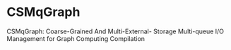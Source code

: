 # CSMqGraph
CSMqGraph: Coarse-Grained And Multi-External- Storage Multi-queue I/O Management for Graph Computing
Compilation
